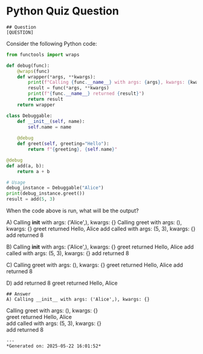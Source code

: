 # Python Quiz Question
    
    ## Question
    [QUESTION]
Consider the following Python code:

```python
from functools import wraps

def debug(func):
    @wraps(func)
    def wrapper(*args, **kwargs):
        print(f"Calling {func.__name__} with args: {args}, kwargs: {kwargs}")
        result = func(*args, **kwargs)
        print(f"{func.__name__} returned {result}")
        return result
    return wrapper

class Debuggable:
    def __init__(self, name):
        self.name = name
    
    @debug
    def greet(self, greeting="Hello"):
        return f"{greeting}, {self.name}"

@debug
def add(a, b):
    return a + b

# Usage
debug_instance = Debuggable("Alice")
print(debug_instance.greet())
result = add(5, 3)
```

When the code above is run, what will be the output?

A) 
Calling __init__ with args: ('Alice',), kwargs: {}
Calling greet with args: (), kwargs: {}
greet returned Hello, Alice
add called with args: (5, 3), kwargs: {}
add returned 8

B)
Calling __init__ with args: ('Alice',), kwargs: {}
greet returned Hello, Alice
add called with args: (5, 3), kwargs: {}
add returned 8

C) 
Calling greet with args: (), kwargs: {}
greet returned Hello, Alice
add returned 8

D)
add returned 8
greet returned Hello, Alice
    
    ## Answer
    A) Calling __init__ with args: ('Alice',), kwargs: {}  
Calling greet with args: (), kwargs: {}  
greet returned Hello, Alice  
add called with args: (5, 3), kwargs: {}  
add returned 8
    
    ---
    *Generated on: 2025-05-22 16:01:52*
    